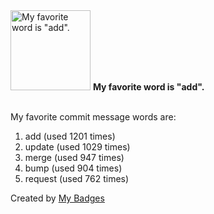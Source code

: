 <img src="https://my-badges.github.io/my-badges/favorite-word.png" alt="My favorite word is &quot;add&quot;." title="My favorite word is &quot;add&quot;." width="128">
<strong>My favorite word is &quot;add&quot;.</strong>
<br><br>

My favorite commit message words are:

1. add (used 1201 times)
2. update (used 1029 times)
3. merge (used 947 times)
4. bump (used 904 times)
5. request (used 762 times)


Created by <a href="https://github.com/my-badges/my-badges">My Badges</a>